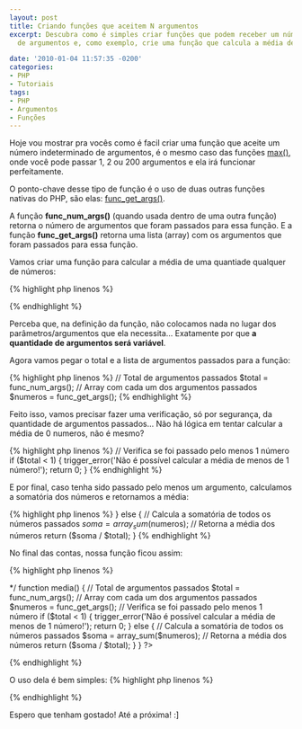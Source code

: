 ```yaml
---
layout: post
title: Criando funções que aceitem N argumentos
excerpt: Descubra como é simples criar funções que podem receber um número indeterminado
  de argumentos e, como exemplo, crie uma função que calcula a média de N números.

date: '2010-01-04 11:57:35 -0200'
categories:
- PHP
- Tutoriais
tags:
- PHP
- Argumentos
- Funções
---
```

Hoje vou mostrar pra vocês como é facil criar uma função que aceite um número indeterminado de argumentos, é o mesmo caso das funções [max()](http://www.php.net/manual/pt_BR/function.max.php), onde você pode passar 1, 2 ou 200 argumentos e ela irá funcionar perfeitamente.

O ponto-chave desse tipo de função é o uso de duas outras funções nativas do PHP, são elas: [func_get_args()](http://www.php.net/manual/pt_BR/function.func-get-args.php).

A função <strong>func_num_args()</strong> (quando usada dentro de uma outra função) retorna o número de argumentos que foram passados para essa função. E a função <strong>func_get_args()</strong> retorna uma lista (array) com os argumentos que foram passados para essa função.

Vamos criar uma função para calcular a média de uma quantiade qualquer de números:


{% highlight php linenos %}
<?php

/**
 * Função que calcula a média de N números
 */
function media() {

}

?>
{% endhighlight %}

Perceba que, na definição da função, não colocamos nada no lugar dos parâmetros/argumentos que ela necessita... Exatamente por que <strong>a quantidade de argumentos será variável</strong>.

Agora vamos pegar o total e a lista de argumentos passados para a função:


{% highlight php linenos %}
	// Total de argumentos passados
	$total = func_num_args();
	// Array com cada um dos argumentos passados
	$numeros = func_get_args();
{% endhighlight %}

Feito isso, vamos precisar fazer uma verificação, só por segurança, da quantidade de argumentos passados... Não há lógica em tentar calcular a média de 0 numeros, não é mesmo?


{% highlight php linenos %}
	// Verifica se foi passado pelo menos 1 número
	if ($total < 1) {
		trigger_error('Não é possível calcular a média de menos de 1 número!');
		return 0;
	}
{% endhighlight %}

E por final, caso tenha sido passado pelo menos um argumento, calculamos a somatória dos números e retornamos a média:


{% highlight php linenos %}
	} else {
		// Calcula a somatória de todos os números passados
		$soma = array_sum($numeros);
		// Retorna a média dos números
		return ($soma / $total);
	}
{% endhighlight %}

No final das contas, nossa função ficou assim:


{% highlight php linenos %}
<?php

/**
 * Função que calcula a média de N números
 * @author Thiago Belem <contato@thiagobelem.net>
 */
function media() {
	// Total de argumentos passados
	$total = func_num_args();
	// Array com cada um dos argumentos passados
	$numeros = func_get_args();

	// Verifica se foi passado pelo menos 1 número
	if ($total < 1) {
		trigger_error('Não é possível calcular a média de menos de 1 número!');
		return 0;
	} else {
		// Calcula a somatória de todos os números passados
		$soma = array_sum($numeros);
		// Retorna a média dos números
		return ($soma / $total);
	}
}

?>
{% endhighlight %}

O uso dela é bem simples:
{% highlight php linenos %}
<?php

echo media(2, 6, 10);
// 6

echo media(1);
// 1

echo media(1, 7, 2.1, 5.3214, 9, 10000);
// 1670.7369

?>
{% endhighlight %}

Espero que tenham gostado! Até a próxima! :]

